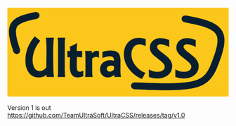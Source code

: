 ![ultracss](img/ultracss.png)

Version 1 is out https://github.com/TeamUltraSoft/UltraCSS/releases/tag/v1.0
